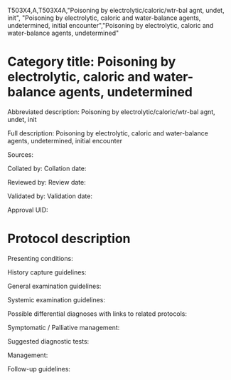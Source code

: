 T503X4,A,T503X4A,"Poisoning by electrolytic/caloric/wtr-bal agnt, undet, init", "Poisoning by electrolytic, caloric and water-balance agents, undetermined, initial encounter","Poisoning by electrolytic, caloric and water-balance agents, undetermined"
# Category title: Poisoning by electrolytic, caloric and water-balance agents, undetermined

Abbreviated description: Poisoning by electrolytic/caloric/wtr-bal agnt, undet, init

Full description: Poisoning by electrolytic, caloric and water-balance agents, undetermined, initial encounter

Sources:

Collated by:
Collation date:

Reviewed by:
Review date:

Validated by:
Validation date:

Approval UID:

# Protocol description

Presenting conditions:

History capture guidelines:

General examination guidelines:

Systemic examination guidelines:

Possible differential diagnoses with links to related protocols:

Symptomatic / Palliative management:

Suggested diagnostic tests:

Management:

Follow-up guidelines:
